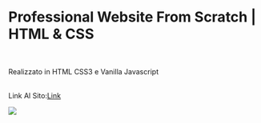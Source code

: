 <h1>Professional Website From Scratch | HTML & CSS </h1> <br>
<p>Realizzato in HTML CSS3 e Vanilla Javascript</p><br>
<span>Link Al Sito:</span><a href="https://emanuelezii.github.io/Professional_Website_Html-CSS3-JS/">Link</a><br>


<img src="https://github.com/user-attachments/assets/9af73981-1083-41b7-a149-196098a6dd85" ><br>
